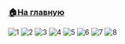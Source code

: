 ###  [🏠На главную](https://github.com/FroggerHH/Frogger-Tribe-Classes-WIKI)

![1](images/(1).png)
![2](images/(2).png)
![3](images/(3).png)
![4](images/(4).png)
![5](images/(5).png)
![6](images/(6).png)
![7](images/(7).png)
![8](images/(8).png)
